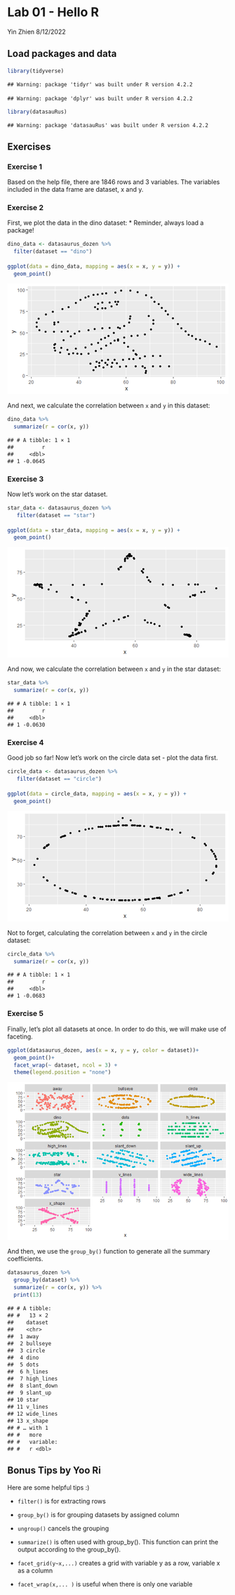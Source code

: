 Lab 01 - Hello R
================
Yin Zhien
8/12/2022

## Load packages and data

``` r
library(tidyverse) 
```

    ## Warning: package 'tidyr' was built under R version 4.2.2

    ## Warning: package 'dplyr' was built under R version 4.2.2

``` r
library(datasauRus)
```

    ## Warning: package 'datasauRus' was built under R version 4.2.2

## Exercises

### Exercise 1

Based on the help file, there are 1846 rows and 3 variables. The
variables included in the data frame are dataset, x and y.

### Exercise 2

First, we plot the data in the dino dataset: \* Reminder, always load a
package!

``` r
dino_data <- datasaurus_dozen %>%
  filter(dataset == "dino")

ggplot(data = dino_data, mapping = aes(x = x, y = y)) +
  geom_point()
```

![](lab-01-hello-r_files/figure-gfm/plot-dino-1.png)<!-- -->

And next, we calculate the correlation between `x` and `y` in this
dataset:

``` r
dino_data %>%
  summarize(r = cor(x, y))
```

    ## # A tibble: 1 × 1
    ##         r
    ##     <dbl>
    ## 1 -0.0645

### Exercise 3

Now let’s work on the star dataset.

``` r
star_data <- datasaurus_dozen %>%
   filter(dataset == "star")

ggplot(data = star_data, mapping = aes(x = x, y = y)) +
  geom_point()
```

![](lab-01-hello-r_files/figure-gfm/plot-star-1.png)<!-- -->

And now, we calculate the correlation between `x` and `y` in the star
dataset:

``` r
star_data %>%
  summarize(r = cor(x, y))
```

    ## # A tibble: 1 × 1
    ##         r
    ##     <dbl>
    ## 1 -0.0630

### Exercise 4

Good job so far! Now let’s work on the circle data set - plot the data
first.

``` r
circle_data <- datasaurus_dozen %>%
   filter(dataset == "circle")

ggplot(data = circle_data, mapping = aes(x = x, y = y)) +
  geom_point()
```

![](lab-01-hello-r_files/figure-gfm/plot-circle-1.png)<!-- -->

Not to forget, calculating the correlation between `x` and `y` in the
circle dataset:

``` r
circle_data %>%
  summarize(r = cor(x, y))
```

    ## # A tibble: 1 × 1
    ##         r
    ##     <dbl>
    ## 1 -0.0683

### Exercise 5

Finally, let’s plot all datasets at once. In order to do this, we will
make use of faceting.

``` r
ggplot(datasaurus_dozen, aes(x = x, y = y, color = dataset))+
  geom_point()+
  facet_wrap(~ dataset, ncol = 3) +
  theme(legend.position = "none")
```

![](lab-01-hello-r_files/figure-gfm/plot-all-1.png)<!-- -->

And then, we use the `group_by()` function to generate all the summary
coefficients.

``` r
datasaurus_dozen %>%
  group_by(dataset) %>%
  summarize(r = cor(x, y)) %>%
  print(13)
```

    ## # A tibble:
    ## #   13 × 2
    ##    dataset   
    ##    <chr>     
    ##  1 away      
    ##  2 bullseye  
    ##  3 circle    
    ##  4 dino      
    ##  5 dots      
    ##  6 h_lines   
    ##  7 high_lines
    ##  8 slant_down
    ##  9 slant_up  
    ## 10 star      
    ## 11 v_lines   
    ## 12 wide_lines
    ## 13 x_shape   
    ## # … with 1
    ## #   more
    ## #   variable:
    ## #   r <dbl>

## Bonus Tips by Yoo Ri

Here are some helpful tips :)

- `filter()` is for extracting rows

- `group_by()` is for grouping datasets by assigned column

- `ungroup()` cancels the grouping

- `summarize()` is often used with group_by(). This function can print
  the output according to the group_by().

- `facet_grid(y~x,...)` creates a grid with variable y as a row,
  variable x as a column  

- `facet_wrap(x,... )` is useful when there is only one variable
